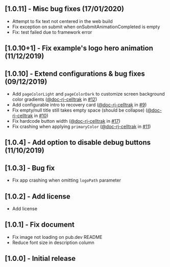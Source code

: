 ## [1.0.11] - Misc bug fixes (17/01/2020)
- Attempt to fix text not centered in the web build
- Fix exception on submit when onSubmitAnimationCompleted is empty
- Fix: test failed due to framework error

## [1.0.10+1] - Fix example's logo hero animation (11/12/2019)

## [1.0.10] - Extend configurations & bug fixes (09/12/2019)
* Add `pageColorLight` and `pageColorDark` to customize screen background color gradients ([@doc-rj-celltrak](https://github.com/doc-rj-celltrak) in [#12](https://github.com/NearHuscarl/flutter_login/pull/12))
* Add configurable intro to recovery card ([@doc-rj-celltrak](https://github.com/doc-rj-celltrak) in [#9](https://github.com/NearHuscarl/flutter_login/pull/9))
* Fix empty/null title still takes empty space (should be collapse) ([@doc-rj-celltrak](https://github.com/doc-rj-celltrak) in [#10](https://github.com/NearHuscarl/flutter_login/pull/10))
* Fix hardcode button width ([@doc-rj-celltrak](https://github.com/doc-rj-celltrak) in [#17](https://github.com/NearHuscarl/flutter_login/pull/17))
* Fix crashing when applying `primaryColor` ([@doc-rj-celltrak](https://github.com/doc-rj-celltrak) in [#11](https://github.com/NearHuscarl/flutter_login/pull/11))

## [1.0.4] - Add option to disable debug buttons (11/10/2019)

## [1.0.3] - Bug fix
* Fix app crashing when omitting `logoPath` parameter

## [1.0.2] - Add license
* Add license

## [1.0.1] - Fix document
* Fix image not loading on pub.dev README
* Reduce font size in description column

## [1.0.0] - Initial release